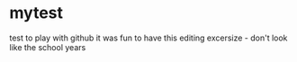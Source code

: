 # mytest
test to play with github
it was fun to have this editing excersize - don't look like the school years
